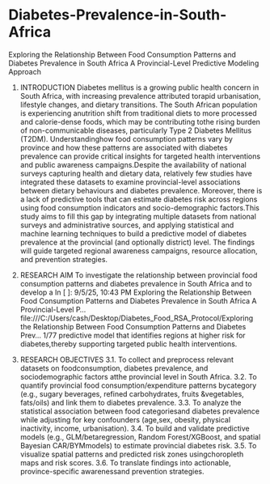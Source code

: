 # Diabetes-Prevalence-in-South-Africa
Exploring the Relationship Between Food Consumption Patterns and Diabetes Prevalence in South Africa A Provincial-Level Predictive Modeling Approach
1. INTRODUCTION
Diabetes mellitus is a growing public health concern in South Africa,
with increasing prevalence attributed torapid urbanisation, lifestyle
changes, and dietary transitions. The South African population is
experiencing anutrition shift from traditional diets to more processed
and calorie-dense foods, which may be contributing tothe rising
burden of non-communicable diseases, particularly Type 2 Diabetes
Mellitus (T2DM). Understandinghow food consumption patterns vary
by province and how these patterns are associated with diabetes
prevalence can provide critical insights for targeted health
interventions and public awareness campaigns.Despite the
availability of national surveys capturing health and dietary data,
relatively few studies have integrated these datasets to examine
provincial-level associations between dietary behaviours and
diabetes prevalence. Moreover, there is a lack of predictive tools that
can estimate diabetes risk across regions using food consumption
indicators and socio-demographic factors.This study aims to fill this
gap by integrating multiple datasets from national surveys and
administrative sources, and applying statistical and machine learning
techniques to build a predictive model of diabetes prevalence at the
provincial (and optionally district) level. The findings will guide
targeted regional awareness campaigns, resource allocation, and
prevention strategies.

2. RESEARCH AIM
To investigate the relationship between provincial food consumption
patterns and diabetes prevalence in South Africa and to develop a
In [ ]:
9/5/25, 10:43 PM Exploring the Relationship Between Food Consumption Patterns and Diabetes Prevalence in South Africa A Provincial-Level P…
file:///C:/Users/cash/Desktop/Diabetes_Food_RSA_Protocol/Exploring the Relationship Between Food Consumption Patterns and Diabetes Prev… 1/77
predictive model that identifies regions at higher risk for diabetes,thereby supporting targeted public health interventions.

3. RESEARCH OBJECTIVES
3.1. To collect and preprocess relevant datasets on foodconsumption, diabetes prevalence, and sociodemographic factors atthe provincial level in South Africa.
3.2. To quantify provincial food consumption/expenditure patterns bycategory (e.g., sugary beverages, refined carbohydrates, fruits &vegetables, fats/oils) and link them to diabetes prevalence.
3.3. To analyze the statistical association between food categoriesand diabetes prevalence while adjusting for key confounders (age,sex, obesity, physical inactivity, income, urbanisation).
3.4. To build and validate predictive models (e.g., GLM/betaregression, Random Forest/XGBoost, and spatial Bayesian CAR/BYMmodels) to estimate provincial diabetes risk.
3.5. To visualize spatial patterns and predicted risk zones usingchoropleth maps and risk scores.
3.6. To translate findings into actionable, province-specific awarenessand prevention strategies.
